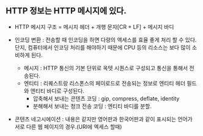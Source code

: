 ## HTTP 정보는 HTTP 메시지에 있다.

* HTTP 메시지 구조 = 메시지 헤더 + 개행 문자[CR + LF] + 메시지 바디

* 인코딩 변환 : 전송할 때 인코딩을 하면 다량의 액세스를 효율 좋게 처리 할 수 있다.  <br> 
  단지, 컴퓨터에서 인코딩 처리를 해야하기 때문에 CPU 등의 리소스는 보다 많이 소비하게 된다.
  * 메시지 : HTTP 통신의 기본 단위로 옥텟 시퀀스로 구성되고 통신을 통해서 전송된다.
  * 엔티티 : 리퀘스트랑 리스폰스의 페이로드로 전송되는 정보로 엔티티 헤더 필드와 엔티티 바디로 구성된다.
      * 압축해서 보내는 콘텐츠 코딩 : gip, compress, deflate, identity
      * 분해해서 보내는 청크 전송 코딩 : 엔티티 바디를 분할.

* 콘텐츠 네고시에이션 : 내용은 같지만 영어판과 한국어판과 같이 표시되는 언어가 서로 다른 웹 페이지의 경우.(URI에 엑세스 할때)

  
